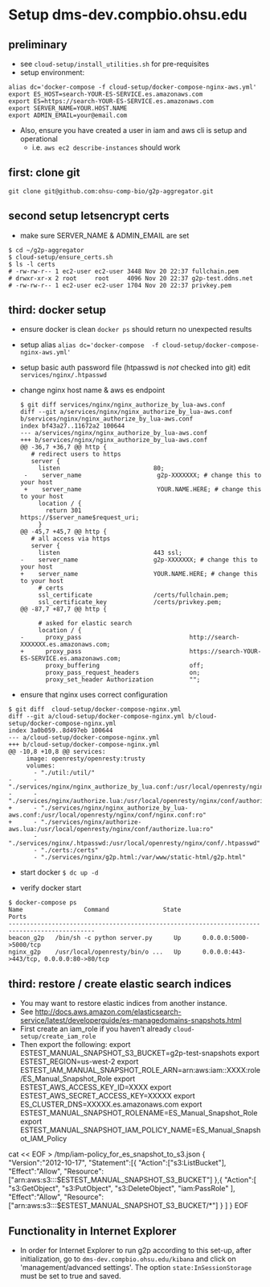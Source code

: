 #  Setup dms-dev.compbio.ohsu.edu

## preliminary
* see `cloud-setup/install_utilities.sh` for pre-requisites
* setup environment:
```
alias dc='docker-compose -f cloud-setup/docker-compose-nginx-aws.yml'
export ES_HOST=search-YOUR-ES-SERVICE.es.amazonaws.com
export ES=https://search-YOUR-ES-SERVICE.es.amazonaws.com
export SERVER_NAME=YOUR.HOST.NAME
export ADMIN_EMAIL=your@email.com
```
* Also, ensure you have created a user in iam and aws cli is setup and operational
  * i.e. `aws ec2 describe-instances` should work


## first: clone git

`git clone git@github.com:ohsu-comp-bio/g2p-aggregator.git`


## second setup letsencrypt certs

  *  make sure SERVER_NAME & ADMIN_EMAIL are set

  ```
  $ cd ~/g2p-aggregator
  $ cloud-setup/ensure_certs.sh
  $ ls -l certs
# -rw-rw-r-- 1 ec2-user ec2-user 3448 Nov 20 22:37 fullchain.pem
# drwxr-xr-x 2 root     root     4096 Nov 20 22:37 g2p-test.ddns.net
# -rw-rw-r-- 1 ec2-user ec2-user 1704 Nov 20 22:37 privkey.pem
  ```


## third: docker setup

* ensure docker is clean
  `docker ps` should return no unexpected results
* setup alias
  `alias dc='docker-compose  -f cloud-setup/docker-compose-nginx-aws.yml'`

* setup basic auth password file  (htpasswd is _not_ checked into git)
  edit `services/nginx/.htpasswd`

* change nginx host name & aws es endpoint
  ```
  $ git diff services/nginx/nginx_authorize_by_lua-aws.conf
  diff --git a/services/nginx/nginx_authorize_by_lua-aws.conf b/services/nginx/nginx_authorize_by_lua-aws.conf
  index bf43a27..11672a2 100644
  --- a/services/nginx/nginx_authorize_by_lua-aws.conf
  +++ b/services/nginx/nginx_authorize_by_lua-aws.conf
  @@ -36,7 +36,7 @@ http {
     # redirect users to https
     server {
       listen                          80;
   -    server_name                     g2p-XXXXXXX; # change this to your host
   +    server_name                     YOUR.NAME.HERE; # change this to your host
       location / {
         return 301                      https://$server_name$request_uri;
       }
  @@ -45,7 +45,7 @@ http {
     # all access via https
     server {
       listen                          443 ssl;
  -    server_name                     g2p-XXXXXXX; # change this to your host
  +    server_name                     YOUR.NAME.HERE; # change this to your host
       # certs
       ssl_certificate                 /certs/fullchain.pem;
       ssl_certificate_key             /certs/privkey.pem;
  @@ -87,7 +87,7 @@ http {

       # asked for elastic search
       location / {
  -      proxy_pass                              http://search-XXXXXXX.es.amazonaws.com;
  +      proxy_pass                              https://search-YOUR-ES-SERVICE.es.amazonaws.com;
         proxy_buffering                         off;
         proxy_pass_request_headers              on;
         proxy_set_header Authorization          "";

  ```       

* ensure that nginx uses correct configuration

```
$ git diff  cloud-setup/docker-compose-nginx.yml
diff --git a/cloud-setup/docker-compose-nginx.yml b/cloud-setup/docker-compose-nginx.yml
index 3a0b059..8d497eb 100644
--- a/cloud-setup/docker-compose-nginx.yml
+++ b/cloud-setup/docker-compose-nginx.yml
@@ -10,8 +10,8 @@ services:
     image: openresty/openresty:trusty
     volumes:
       - "./util:/util/"
-      - "./services/nginx/nginx_authorize_by_lua.conf:/usr/local/openresty/nginx/conf/nginx.conf:ro"
-      - "./services/nginx/authorize.lua:/usr/local/openresty/nginx/conf/authorize.lua:ro"
+      - "./services/nginx/nginx_authorize_by_lua-aws.conf:/usr/local/openresty/nginx/conf/nginx.conf:ro"
+      - "./services/nginx/authorize-aws.lua:/usr/local/openresty/nginx/conf/authorize.lua:ro"
       - "./services/nginx/.htpasswd:/usr/local/openresty/nginx/conf/.htpasswd"
       - "./certs:/certs"
       - "./services/nginx/g2p.html:/var/www/static-html/g2p.html"
```



* start docker
  `$ dc up -d`

* verify docker start

```
$ docker-compose ps
Name                 Command               State                    Ports
----------------------------------------------------------------------------------------------
beacon_g2p   /bin/sh -c python server.py      Up      0.0.0.0:5000->5000/tcp
nginx_g2p    /usr/local/openresty/bin/o ...   Up      0.0.0.0:443->443/tcp, 0.0.0.0:80->80/tcp
```


## third: restore / create elastic search indices
  * You may want to restore elastic indices from another instance.
  * See http://docs.aws.amazon.com/elasticsearch-service/latest/developerguide/es-managedomains-snapshots.html
  * First create an iam_role if you haven't already `cloud-setup/create_iam_role`
  * Then export the following:
  export ESTEST_MANUAL_SNAPSHOT_S3_BUCKET=g2p-test-snapshots
  export ESTEST_REGION=us-west-2
  export ESTEST_IAM_MANUAL_SNAPSHOT_ROLE_ARN=arn:aws:iam::XXXX:role/ES_Manual_Snapshot_Role
  export ESTEST_AWS_ACCESS_KEY_ID=XXXX
  export ESTEST_AWS_SECRET_ACCESS_KEY=XXXXX
  export ES_CLUSTER_DNS=XXXXX.es.amazonaws.com
  export ESTEST_MANUAL_SNAPSHOT_ROLENAME=ES_Manual_Snapshot_Role
  export ESTEST_MANUAL_SNAPSHOT_IAM_POLICY_NAME=ES_Manual_Snapshot_IAM_Policy


cat << EOF > /tmp/iam-policy_for_es_snapshot_to_s3.json
 {
     "Version":"2012-10-17",
            "Statement":[{
            "Action":["s3:ListBucket"],
             "Effect":"Allow",
            "Resource":["arn:aws:s3:::$ESTEST_MANUAL_SNAPSHOT_S3_BUCKET"]
        },{
            "Action":[
                 "s3:GetObject",
                "s3:PutObject",
                "s3:DeleteObject",
                "iam:PassRole"
            ],
            "Effect":"Allow",
            "Resource":["arn:aws:s3:::$ESTEST_MANUAL_SNAPSHOT_S3_BUCKET/*"]
        }
    ]
}
EOF



## Functionality in Internet Explorer
  * In order for Internet Explorer to run g2p according to this set-up, after initialization, go to `dms-dev.compbio.ohsu.edu/kibana` and click on 'management/advanced settings'. The option `state:InSessionStorage` must be set to true and saved.
